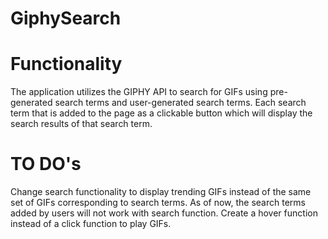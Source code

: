 <h1>GiphySearch</h1>

<h1>Functionality</h1>
The application utilizes the GIPHY API to search for GIFs using pre-generated search terms and user-generated search terms.
Each search term that is added to the page as a clickable button which will display the search results of that search term.

<h1>TO DO's</h1>
Change search functionality to display trending GIFs instead of the same set of GIFs corresponding to search terms.
As of now, the search terms added by users will not work with search function.
Create a hover function instead of a click function to play GIFs.
